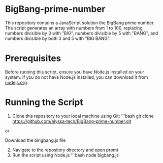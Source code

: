 # BigBang-prime-number
This repository contains a JavaScript solution the BigBang prime number.
The script generates an array with numbers from 1 to 100, replacing numbers divisible by 3 with "BIG", numbers divisible by 5 with "BANG", and numbers divisible by both 3 and 5 with "BIG BANG".

# Prerequisites
Before running this script, ensure you have Node.js installed on your system. If you do not have Node.js installed, you can download it from [nodejs.org](https://nodejs.org/).

# Running the Script
1. Clone this repository to your local machine using Git:
   '''bash
    git clone https://github.com/alyssa-tech/BigBang-prime-number.git 

  or

  Download the bingbang.js file

2. Navigate to the repository directory and open promt
3. Run the script using Node.js
   '''bash
   node bigbang.js
